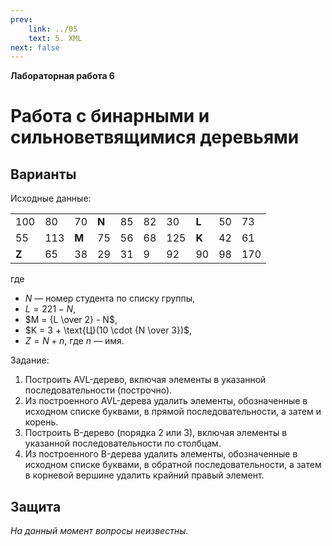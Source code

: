 ```yaml
---
prev:
    link: ../05
    text: 5. XML
next: false
---
```


**Лабораторная работа 6**

# Работа с бинарными и сильноветвящимися деревьями

## Варианты

<!--<input placeholder="Введите номер варианта" type="number" min="1" max="50" step="1">-->

Исходные данные:

<table>
    <tr>
        <td>100</td>
        <td>80</td>
        <td>70</td>
        <td><b>N</b></td>
        <td>85</td>
        <td>82</td>
        <td>30</td>
        <td><b>L</b></td>
        <td>50</td>
        <td>73</td>
    </tr>
    <tr>
        <td>55</td>
        <td>113</td>
        <td><b>M</b></td>
        <td>75</td>
        <td>56</td>
        <td>68</td>
        <td>125</td>
        <td><b>K</b></td>
        <td>42</td>
        <td>61</td>
    </tr>
    <tr>
        <td><b>Z</b></td>
        <td>65</td>
        <td>38</td>
        <td>29</td>
        <td>31</td>
        <td>9</td>
        <td>92</td>
        <td>90</td>
        <td>98</td>
        <td>170</td>
    </tr>
</table>

где
* $N$ — номер студента по списку группы,
* $L = 221 - N$,
* $M = {L \over 2} - N$,
* $K = 3 + \text{Ц}(10 \cdot {N \over 3})$,
* $Z = N + n$, где $n$ — имя.

Задание:
1. Построить AVL-дерево, включая элементы в указанной последовательности (построчно).
2. Из построенного AVL-дерева удалить элементы, обозначенные в исходном списке буквами, в прямой последовательности, а затем и корень.
3. Построить B-дерево (порядка 2 или 3), включая элементы в указанной последовательности по столбцам.
4. Из построенного B-дерева удалить элементы, обозначенные в исходном списке буквами, в обратной последовательности, а затем в корневой вершине удалить крайний правый элемент.


## Защита

*На данный момент вопросы неизвестны.*